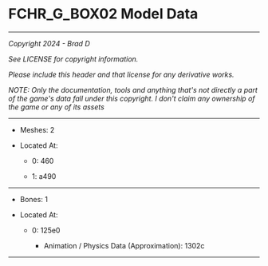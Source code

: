 # FCHR_G_BOX02 Model Data

---

*Copyright 2024 - Brad D*

*See LICENSE for copyright information.*

*Please include this header and that license for any derivative works.*

*NOTE: Only the documentation, tools and anything that's not directly a part of the game's data fall under this copyright. I don't claim any ownership of the game or any of its assets*

---

* Meshes: 2

* Located At:
  
  * 0: 460
  
  * 1: a490

---

* Bones: 1

* Located At:
  
  * 0: 125e0
    
    * Animation / Physics Data (Approximation): 1302c

---
